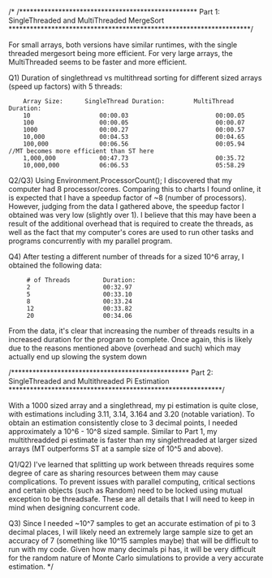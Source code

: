 /*
/************************************************** Part 1: SingleThreaded and MultiThreaded MergeSort ********************************************************************/

For small arrays, both versions have similar runtimes, with the single threaded mergesort being more efficient. For very large arrays,
the MultiThreaded seems to be faster and more efficient.

  Q1) Duration of singlethread vs multithread sorting for different sized arrays (speed up factors) with 5 threads:

        Array Size:      SingleThread Duration:        MultiThread Duration:
        10                   00:00.03                        00:00.05
        100                  00:00.05                        00:00.07
        1000                 00:00.27                        00:00.57
        10,000               00:04.53                        00:04.65         
        100,000              00:06.56                        00:05.94       //MT becomes more efficient than ST here   
        1,000,000            00:47.73                        00:35.72
        10,000,000           06:06.53                        05:58.29
 
 
   Q2/Q3) Using Environment.ProcessorCount(); I discovered that my computer had 8 processor/cores. Comparing this to charts I found online,
   it is expected that I have a speedup factor of ~8 (number of processors). However, judging from the data I gathered above, the speedup factor I obtained was very low
   (slightly over 1). I believe that this may have been a result of the additional overhead that is required to create the threads, as well as the 
   fact that my computer's cores are used to run other tasks and programs concurrently with my parallel program. 
   
   Q4) After testing a different number of threads for a sized 10^6 array, I obtained the following data:
   
         # of Threads         Duration:
         2                    00:32.97
         5                    00:33.10
         8                    00:33.24
         12                   00:33.82
         20                   00:34.06
         
   From the data, it's clear that increasing the number of threads results in a increased duration for the program to complete. Once again, this is likely due to the 
   reasons mentioned above (overhead and such) which may actually end up slowing the system down
  
  
  /**************************************************  Part 2: SingleThreaded and Multithreaded Pi Estimation ************************************************************/
   
   With a 1000 sized array and a singlethread, my pi estimation is quite close, with estimations including 3.11, 3.14, 3.164 and 3.20 (notable variation).
   To obtain an estimation consistently close to 3 decimal points, I needed approximately a 10^6 - 10^8 sized sample. Similar to Part 1, my multithreadded pi estimate
   is faster than my singlethreaded at larger sized arrays (MT outperforms ST at a sample size of 10^5 and above). 

   Q1/Q2) I've learned that splitting up work between threads requires some degree of care as sharing resources between them may cause complications. 
   To prevent issues with parallel computing, critical sections and certain objects (such as Random) need to be locked using mutual exception to be threadsafe.
   These are all details that I will need to keep in mind when designing concurrent code. 
   
   Q3) Since I needed ~10^7 samples to get an accurate estimation of pi to 3 decimal places, I will likely need an extremely large sample size to get an accuracy of 7 
   (something like 10^15 samples maybe) that will be difficult to run with my code. Given how many decimals pi has, it will be very difficult for the random nature of Monte Carlo 
   simulations to provide a very accurate estimation.
 */
